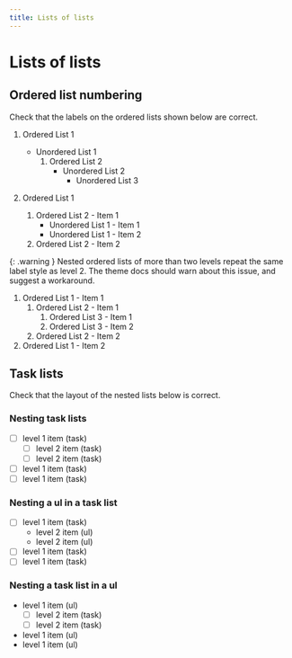 ```yaml
---
title: Lists of lists
---
```


# Lists of lists

## Ordered list numbering

Check that the labels on the ordered lists shown below are correct.

1. Ordered List 1
    * Unordered List 1
        1. Ordered List 2
            * Unordered List 2
                * Unordered List 3

1. Ordered List 1
    1. Ordered List 2 - Item 1
        * Unordered List 1 - Item 1
        * Unordered List 1 - Item 2
    2. Ordered List 2 - Item 2

{: .warning }
Nested ordered lists of more than two levels repeat the same label style as level 2.
The theme docs should warn about this issue, and suggest a workaround.

1. Ordered List 1 - Item 1
    1. Ordered List 2 - Item 1
        1. Ordered List 3 - Item 1
        2. Ordered List 3 - Item 2
    2. Ordered List 2 - Item 2
2. Ordered List 1 - Item 2

## Task lists

Check that the layout of the nested lists below is correct.

### Nesting task lists

- [ ] level 1 item (task)
  - [ ] level 2 item (task)
  - [ ] level 2 item (task)
- [ ] level 1 item (task)
- [ ] level 1 item (task)

### Nesting a ul in a task list

- [ ] level 1 item (task)
  - level 2 item (ul)
  - level 2 item (ul)
- [ ] level 1 item (task)
- [ ] level 1 item (task)

### Nesting a task list in a ul

- level 1 item (ul)
  - [ ] level 2 item (task)
  - [ ] level 2 item (task)
- level 1 item (ul)
- level 1 item (ul)
